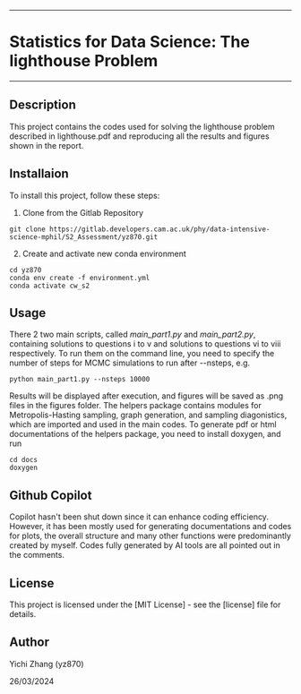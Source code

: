 **********************************************
# Statistics for Data Science: The lighthouse Problem
**********************************************

## Description
This project contains the codes used for solving the lighthouse problem described in lighthouse.pdf and reproducing all the results and figures shown in the report.

## Installaion
To install this project, follow these steps:
1. Clone from the Gitlab Repository
```
git clone https://gitlab.developers.cam.ac.uk/phy/data-intensive-science-mphil/S2_Assessment/yz870.git
```
2. Create and activate new conda environment
```
cd yz870
conda env create -f environment.yml
conda activate cw_s2
```

## Usage
There 2 two main scripts, called *main_part1.py* and *main_part2.py*, containing solutions to questions i to v and solutions to questions vi to viii respectively. To run them on the command line, you need to specify the number of steps for MCMC simulations to run after --nsteps, e.g.
```
python main_part1.py --nsteps 10000
```
Results will be displayed after execution, and figures will be saved as .png files in the figures folder. The helpers package contains modules for Metropolis-Hasting sampling, graph generation, and sampling diagonistics, which are imported and used in the main codes. To generate pdf or html documentations of the helpers package, you need to install doxygen, and run
```
cd docs
doxygen
```

## Github Copilot
Copilot hasn't been shut down since it can enhance coding efficiency. However, it has been mostly used for generating documentations and codes for plots, the overall structure and many other functions were predominantly created by myself. Codes fully generated by AI tools are all pointed out in the comments.

## License
This project is licensed under the [MIT License] - see the [license] file for details.
## Author
Yichi Zhang (yz870)

26/03/2024